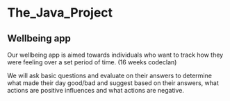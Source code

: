 # The_Java_Project

## Wellbeing app


Our wellbeing app is aimed towards individuals who want to track how they were feeling over a set period of time. (16 weeks codeclan)

We will ask basic questions and evaluate on their answers to determine what made their day good/bad and suggest based on their answers, what actions are positive influences and what actions are negative.
